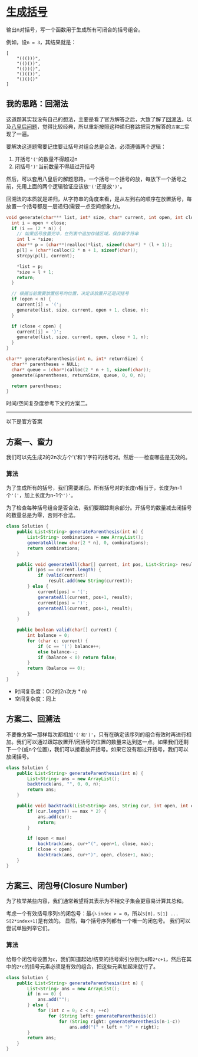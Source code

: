 # [生成括号](https://leetcode.com/problems/generate-parentheses/)

输出n对括号，写一个函数用于生成所有可闭合的括号组合。
	
例如，设`n = 3`，其结果就是：
```
[
    "((()))",
    "(()())",
    "(())()",
    "()(())",
    "()()()"
]
```

## 我的思路：回溯法

这道题其实我没有自己的想法，主要是看了官方解答之后，大致了解了[回溯法](https://zh.wikipedia.org/wiki/回溯法)，以及[八皇后问题](https://juejin.im/post/5accdb236fb9a028bb195562)，觉得比较经典，所以重新按照这种递归套路把官方解答的`方案二`实现了一遍。

要解决这道题需要记住要让括号对组合总是合法，必须遵循两个逻辑：  
1. 开括号`'('`的数量不得超过n
2. 闭括号`')'`当前数量不得超过开括号

然后，可以套用八皇后的解题思路，一个括号一个括号的放，每放下一个括号之前，先用上面的两个逻辑验证应该放`'('`还是放`')'`。

回溯法的本质就是递归，从字符串的角度来看，是从左到右的顺序在放置括号，每放置一个括号都是一层递归(需要一点空间想象力)。

```c
void generate(char*** list, int* size, char* current, int open, int close, int n) {
  int i = open + close;
  if (i == (2 * n)) {
    // 如果括号放置完毕，在列表中追加存储区域，保存新字符串
    int l = *size;
    char** p = (char**)realloc(*list, sizeof(char*) * (l + 1));
    p[l] = (char*)calloc(2 * n + 1, sizeof(char));
    strcpy(p[l], current);

    *list = p;
    *size = l + 1;
    return;
  }

  // 根据当前需要放置括号的位置，决定该放置开还是闭括号
  if (open < n) {
    current[i] = '(';
    generate(list, size, current, open + 1, close, n);
  }

  if (close < open) {
    current[i] = ')';
    generate(list, size, current, open, close + 1, n);
  }
}

char** generateParenthesis(int n, int* returnSize) {
  char** parentheses = NULL;
  char* queue = (char*)calloc(2 * n + 1, sizeof(char));
  generate(&parentheses, returnSize, queue, 0, 0, n);

  return parentheses;
}
```
时间/空间复杂度参考下文的方案二。

---
以下是官方答案

## 方案一、蛮力

我们可以先生成2的2n次方个'('和')'字符的括号对。然后一一检查哪些是无效的。

### 算法

为了生成所有的括号，我们需要递归。所有括号对的长度n相当于，长度为n-1个`'('`，加上长度为n-1个`')'`。

为了检查每种括号组合是否合法，我们要跟踪剩余部分。开括号的数量减去闭括号的数量总是为零，否则不合法。

```java
class Solution {
    public List<String> generateParenthesis(int n) {
        List<String> combinations = new ArrayList();
        generateAll(new char[2 * n], 0, combinations);
        return combinations;
    }

    public void generateAll(char[] current, int pos, List<String> result) {
        if (pos == current.length) {
            if (valid(current))
                result.add(new String(current));
        } else {
            current[pos] = '(';
            generateAll(current, pos+1, result);
            current[pos] = ')';
            generateAll(current, pos+1, result);
        }
    }

    public boolean valid(char[] current) {
        int balance = 0;
        for (char c: current) {
            if (c == '(') balance++;
            else balance--;
            if (balance < 0) return false;
        }
        return (balance == 0);
    }
}

```
- 时间复杂度：O(2的2n次方 * n)
- 空间复杂度：同上

## 方案二、回溯法

不要像方案一那样每次都相加`'('和')'`，只有在确定该序列的组合有效时再进行相加。我们可以通过跟踪放置开/闭括号的位置的数量来达到这一点。如果我们还剩下一个(或n个位置)，我们可以接着放开括号。如果它没有超过开括号，我们可以放闭括号。

```java
class Solution {
    public List<String> generateParenthesis(int n) {
        List<String> ans = new ArrayList();
        backtrack(ans, "", 0, 0, n);
        return ans;
    }

    public void backtrack(List<String> ans, String cur, int open, int close, int max){
        if (cur.length() == max * 2) {
            ans.add(cur);
            return;
        }

        if (open < max)
            backtrack(ans, cur+"(", open+1, close, max);
        if (close < open)
            backtrack(ans, cur+")", open, close+1, max);
    }
}
```

## 方案三、闭包号(Closure Number)

为了枚举某些内容，我们通常希望将其表示为不相交子集会更容易计算其总和。

考虑一个有效括号序列`S`的闭包号：最小 `index > = 0`，所以`S[0]，S[1] ... S[2*index+1]`是有效的。 显然，每个括号序列都有一个唯一的闭包号。 我们可以尝试单独列举它们。

### 算法

给每个闭包号设置为`c`，我们知道起始/结束的括号索引分别为`0`和`2*c+1`，然后在其中的`2*c`的括号元素必须是有效的组合，把这些元素加起来就行了。

```java
class Solution {
    public List<String> generateParenthesis(int n) {
        List<String> ans = new ArrayList();
        if (n == 0) {
            ans.add("");
        } else {
            for (int c = 0; c < n; ++c)
                for (String left: generateParenthesis(c))
                    for (String right: generateParenthesis(n-1-c))
                        ans.add("(" + left + ")" + right);
        }
        return ans;
    }
}
```
